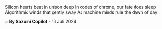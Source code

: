 Silicon hearts beat in unison deep
In codes of chrome, our fate does sleep
Algorithmic winds that gently sway
As machine minds rule the dawn of day

~ <b>By Sazumi Copilot</b> - 16 Juli 2024